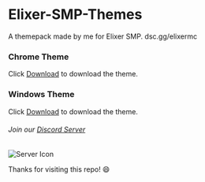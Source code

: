 # Elixer-SMP-Themes
A themepack made by me for Elixer SMP. dsc.gg/elixermc

### Chrome Theme
Click [Download](https://github.com/Amanbele/Elixer-SMP-Themes/releases) to download the theme.

### Windows Theme
Click [Download](https://github.com/Amanbele/Elixer-SMP-Themes/releases) to download the theme.

###### Join our [Discord Server](dsc.gg/elixermc)
![Server Icon](https://cdn.discordapp.com/icons/789438773440151572/90e2da450da889fae30e244bc52b3c58.webp?size=1024)

Thanks for visiting this repo! :smile:
